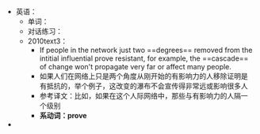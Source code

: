 - 英语：
	- 单词：
	- 对话练习：
	- 2010text3：
		- If people in the network just two ==degrees== removed from the intitial influential prove resistant, for example, the ==cascade== of change won't propagate very far or affect many people.
		- 如果人们在网络上只是两个角度从刚开始的有影响力的人移除证明是有抵抗的，举个例子，这改变的瀑布不会宣传得非常远或影响很多人
		- 参考译文：比如，如果在这个人际网络中，那些与有影响力的人隔一个级别
		- **系动词：prove**
-
